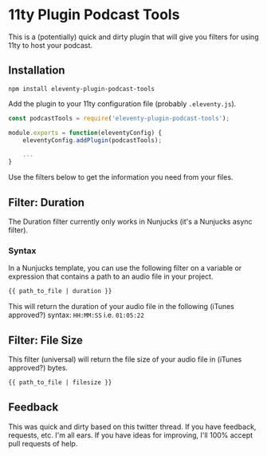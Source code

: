 # 11ty Plugin Podcast Tools

This is a (potentially) quick and dirty plugin that will give you filters for using 11ty to host your podcast.

## Installation

`npm install eleventy-plugin-podcast-tools`

Add the plugin to your 11ty configuration file (probably `.eleventy.js`).

```js
const podcastTools = require('eleventy-plugin-podcast-tools');

module.exports = function(eleventyConfig) {
    eleventyConfig.addPlugin(podcastTools);

    ...
}
```

Use the filters below to get the information you need from your files.

## Filter: Duration

The Duration filter currently only works in Nunjucks (it's a Nunjucks async filter).

### Syntax

In a Nunjucks template, you can use the following filter on a variable or expression that contains a path to an audio file in your project.

```html
{{ path_to_file | duration }}
```

This will return the duration of your audio file in the following (iTunes approved?) syntax: `HH:MM:SS` i.e. `01:05:22`

## Filter: File Size

This filter (universal) will return the file size of your audio file in (iTunes approved?) bytes.

```html
{{ path_to_file | filesize }}
```

## Feedback

This was quick and dirty based on this twitter thread. If you have feedback, requests, etc. I'm all ears. If you have ideas for improving, I'll 100% accept pull requests of help.
